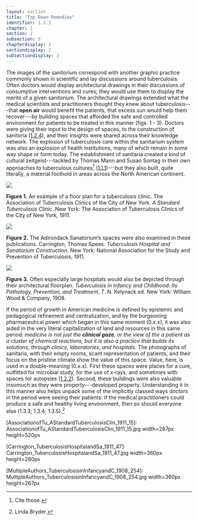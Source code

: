 ```yaml
---
layout: section
title: "Top Down Remedies"
identifier: 1.2.3
chapter: 1
section: 2
subsection: 3
chapterdisplay: 1
sectiondisplay: 2
subsectiondisplay: 3
---
```


The images of the sanitorium correspond with another graphic practice commonly shown in scientific and lay discussions around tuberculosis. Often doctors would display architectural drawings in their discussions of consumptive interventions and cures; they would use them to display the merits of a given sanitorium. The architectural drawings extended what the medical scientists and practitioners thought they knew about tuberculosis---that <span data-tooltip aria-haspopup="true" class="has-tip" data-disable-hover="false" tabindex="1" title="The open air approach to treating tuberculosis focused on the constant flow of fresh air. It was often paired with the rest cure."><b>open air</b></span> would benefit the patients, that excess sun would help them recover---by building spaces that afforded the safe and controlled environment for patients to be treated in this manner (figs. 1 - 3). Doctors were giving their input to the design of spaces, to the construction of sanitoria ([1.2.4](https://tuberculosisspecimen.github.io/diss/dissertation/1_2_4.html)), and their insights were shared across their knowledge network. The explosion of tuberculosis care within the sanitarium system was also an explosion of health institutions, many of which remain in some way shape or form today.  The establishment of sanitaria created a kind of cultural zeitgeist---tackled by Thomas Mann and Susan Sontag in their own approaches to tuberculous cultures[^fn1] ([1.1.1](https://tuberculosisspecimen.github.io/diss/dissertation/1_1_1.html))---but they also built, quite literally, a material foothold in areas across the North American continent.



<img id="AssociationofTu_AStandardTuberculosisClin_1911_15" src="{{ site.baseurl }}/assets/items/AssociationofTu_AStandardTuberculosisClin_1911_15.jpg">

**Figure 1.** An example of a floor plan for a tuberculosis clinic. The Association of Tuberculosis Clinics of the City of New York. *A Standard Tuberculosis Clinic*. New York: The Association of Tuberculosis Clinics of the City of New York, 1911.



<img id="Carrington_TuberculosisHospitalandSa_1911_47" src="{{ site.baseurl }}/assets/items/Carrington_TuberculosisHospitalandSa_1911_47.jpg">

**Figure 2.** The Adirondack Sanatorium’s spaces were also examined in these publications. Carrington, Thomas Spees. *Tuberculosis Hospital and Sanatorium Construction*. New York: National Association for the Study and Prevention of Tuberculosis, 1911.



<img id="MultipleAuthors_TuberculosisinInfancyandC_1908_254" src="{{ site.baseurl }}/assets/items/MultipleAuthors_TuberculosisinInfancyandC_1908_254.jpg">

**Figure 3.** Often especially large hospitals would also be depicted through their architectural floorplan. *Tuberculosis in Infancy and Childhood: Its Pathology, Prevention, and Treatment*, T. N. Kelynack ed. New York: William Wood & Company, 1908.

If the period of growth in American medicine is defined by epistemic and pedagogical refinement and centralization, and by the burgeoning pharmaceutical power which began in this same moment (0.x.x), it was also aided in the very literal capitalization of land and resources in this same period: *medicine is not just the <span data-tooltip aria-haspopup="true" class="has-tip" data-disable-hover="false" tabindex="1" title="The clinical gaze refers to an ocular practice used by medical professionals to diagnose disease. It relies on a process of seeing the patient in relation to an idealized image of human anatomy, and this process alienates the patient, turning them into a collection of pathologies rather than a human person."><b>clinical gaze</b></span>, or the view of the a patient as a cluster of chemical reactions, but it is also a practice that builds its solutions, through clinics, laboratories, and hospitals*. The photographs of sanitaria, with their empty rooms, scant representation of patients, and their focus on the pristine climate show the value of this space. Value, here, is used in a double-meaning (0.x.x). First these spaces were places for a cure, outfitted for microbial study, for the use of x-rays, and sometimes with spaces for autopsies ([1.2.2](https://tuberculosisspecimen.github.io/diss/dissertation/1_2_2.html)). Second, these buildings were also valuable insomuch as they were property---developed property. Understanding it in this manner also helps unpack some of the implicitly classed ways doctors in the period were seeing their patients: if the medical practitioners could produce a safe and healthy living environment, then so should everyone else (1.3.3; 1.3.4; 1.3.5).[^fn2]

	

[AssociationofTu_AStandardTuberculosisClin_1911_15]: AssociationofTu_AStandardTuberculosisClin_1911_15.jpg width=287px height=520px

[Carrington_TuberculosisHospitalandSa_1911_47]: Carrington_TuberculosisHospitalandSa_1911_47.jpg width=360px height=280px

[MultipleAuthors_TuberculosisinInfancyandC_1908_254]: MultipleAuthors_TuberculosisinInfancyandC_1908_254.jpg width=360px height=267px

[^fn1]: Cite those.

[^fn2]: Linda Bryder.
